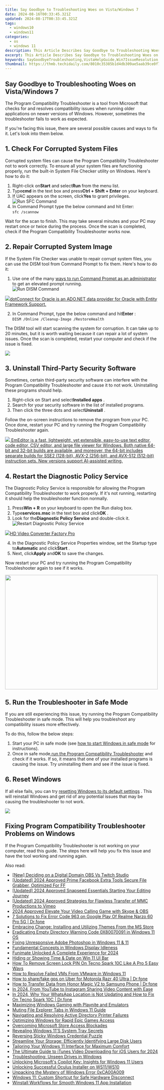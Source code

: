 ```yaml
---
title: Say Goodbye to Troubleshooting Woes on Vista/Windows 7
date: 2024-08-16T00:33:45.321Z
updated: 2024-08-17T00:33:45.321Z
tags:
  - windows10
  - windows11
categories:
  - os
  - windows 11
description: This Article Describes Say Goodbye to Troubleshooting Woes on Vista/Windows 7
excerpt: This Article Describes Say Goodbye to Troubleshooting Woes on Vista/Windows 7
keywords: SayGoodbyeTroubleshooting,VistaHelpGuide,Win7IssueResolution,TechSupportWindows,VistaTroubleFree,Windows7FixProg,NoMoreVistaBugs
thumbnail: https://thmb.techidaily.com/8010c35385b1d4db309ae5aab39ce0f7ad55b6a2892c96756f155f1fe1fe9c5e.jpg
---
```


## Say Goodbye to Troubleshooting Woes on Vista/Windows 7

 The Program Compatibility Troubleshooter is a tool from Microsoft that checks for and resolves compatibility issues when running older applications on newer versions of Windows. However, sometimes the troubleshooter fails to work as expected.

 If you're facing this issue, there are several possible causes and ways to fix it. Let's look into them below.

## 1\. Check For Corrupted System Files

 Corrupted system files can cause the Program Compatibility Troubleshooter not to work correctly. To ensure all your system files are functioning properly, run the built-in System File Checker utility on Windows. Here's how to do it:

1. Right-click on**Start** and select**Run** from the menu list.
2. Type**cmd** in the text box and press**Ctrl + Shift + Enter** on your keyboard.
3. If UAC appears on the screen, click**Yes** to grant privileges.  
![Run SFC Command](https://static1.makeuseofimages.com/wordpress/wp-content/uploads/2023/01/run-sfc-command.jpg)
4. In Command Prompt type the below command and hit Enter:  
`sfc /scannow`

 Wait for the scan to finish. This may take several minutes and your PC may restart once or twice during the process. Once the scan is completed, check if the Program Compatibility Troubleshooter works now.

## 2\. Repair Corrupted System Image

 If the System File Checker was unable to repair corrupt system files, you can use the DISM tool from Command Prompt to fix them. Here's how to do it:

1. Use one of the many [ways to run Command Prompt as an administrator](https://www.makeuseof.com/windows-run-command-prompt-admin/) to get an elevated prompt running.  
![Run DISM Command](https://static1.makeuseofimages.com/wordpress/wp-content/uploads/2023/01/run-dism-command.jpg)
<!-- affiliate ads begin -->
<a href="https://checkout.devart.com/order/checkout.php?PRODS=5023555&QTY=1&AFFILIATE=108875&CART=1"><img src="https://secure.avangate.com/images/merchant/45b430710ad04765a6afd58d9d9fafca/products/dotConnect_O.png" border="0">dotConnect for Oracle is an ADO.NET data provider for Oracle with Entity Framework Support.</a>
<!-- affiliate ads end -->
2. In Command Prompt, type the below command and hit**Enter** :  
`DISM /Online /Cleanup-Image /RestoreHealth`

 The DISM tool will start scanning the system for corruption. It can take up to 20 minutes, but it is worth waiting because it can repair a lot of system issues. Once the scan is completed, restart your computer and check if the issue is fixed.

<!-- affiliate ads begin -->
<a href="https://secure.2checkout.com/order/checkout.php?PRODS=37100474&QTY=1&AFFILIATE=108875&CART=1"><img src="https://awario.com/images/pages/index/img-platform-ui-1280@1x.avif" border="0"></a>
<!-- affiliate ads end -->
## 3\. Uninstall Third-Party Security Software

 Sometimes, certain third-party security software can interfere with the Program Compatibility Troubleshooter and cause it to not work. Uninstalling these programs should help.

1. Right-click on Start and select**Installed apps** .
2. Search for your security software in the list of installed programs.
3. Then click the three dots and select**Uninstall** .

 Follow the on-screen instructions to remove the program from your PC. Once done, restart your PC and try running the Program Compatibility Troubleshooter again.

<!-- affiliate ads begin -->
<a href="https://shop.emeditor.com/order/checkout.php?PRODS=4610657&QTY=1&AFFILIATE=108875&CART=1"><img src="https://www.emeditor.com/wp-content/uploads/2024/06/emeditor_chat_ai.png" border="0">
EmEditor is a fast, lightweight, yet extensible, easy-to-use text editor, code editor, CSV editor, and large file viewer for Windows. Both native 64-bit and 32-bit builds are available, and moreover, the 64-bit includes separate builds for SSE2 (128-bit), AVX-2 (256-bit), and AVX-512 (512-bit) instruction sets. New versions support AI-assisted writing.</a>
<!-- affiliate ads end -->
## 4\. Restart the Diagnostic Policy Service

 The Diagnostic Policy Service is responsible for allowing the Program Compatibility Troubleshooter to work properly. If it's not running, restarting it should help the troubleshooter function normally.

1. Press**Win + R** on your keyboard to open the Run dialog box.
2. Type**services.msc** in the text box and click**OK** .
3. Look for the**Diagnostic Policy Service** and double-click it.  
![Restart Diagnostic Policy Service](https://static1.makeuseofimages.com/wordpress/wp-content/uploads/2023/02/restart-diagnostic-policy-service.jpg)
<!-- affiliate ads begin -->
<a href="https://secure.2checkout.com/order/checkout.php?PRODS=4537546&QTY=1&AFFILIATE=108875&CART=1"><img src="https://secure.avangate.com/images/merchant/4b0a0290ad7df100b77e86839989a75e/products/7_copy_2_2_hdpro.png" border="0">HD Video Converter Factory Pro</a>
<!-- affiliate ads end -->
4. In the Diagnostic Policy Service Properties window, set the Startup type to**Automatic** and click**Start** .
5. Next, click**Apply** and**OK** to save the changes.

 Now restart your PC and try running the Program Compatibility Troubleshooter again to see if it works.

<!-- affiliate ads begin -->
<a href="https://electronicx.pxf.io/c/5597632/1872456/14483" target="_top" id="1872456"><img src="//a.impactradius-go.com/display-ad/14483-1872456" border="0" alt="" width="500" height="375"/></a><img height="0" width="0" src="https://imp.pxf.io/i/5597632/1872456/14483" style="position:absolute;visibility:hidden;" border="0" />
<!-- affiliate ads end -->
## 5\. Run the Troubleshooter in Safe Mode

 If you are still experiencing this issue, try running the Program Compatibility Troubleshooter in safe mode. This will help you troubleshoot any compatibility issues more effectively.

To do this, follow the below steps:

1. Start your PC in safe mode (see [how to start Windows in safe mode](https://www.makeuseof.com/windows-11-boot-safe-mode/) for instructions).
2. Once in safe mode,[run the Program Compatibility Troubleshooter](https://www.makeuseof.com/run-program-compatibility-troubleshooter-windows/) and check if it works. If so, it means that one of your installed programs is causing the issue. Try uninstalling them and see if the issue is fixed.

## 6\. Reset Windows

 If all else fails, you can try [resetting Windows to its default settings](https://www.makeuseof.com/tag/4-ways-factory-reset-windows-computer/) . This will reinstall Windows and get rid of any potential issues that may be causing the troubleshooter to not work.

<!-- affiliate ads begin -->
<a href="https://store.massmailsoftware.com/order/checkout.php?PRODS=1047974&QTY=1&AFFILIATE=108875&CART=1"><img src="https://secure.avangate.com/images/merchant/dc87c13749315c7217cdc4ac692e704c/banera_for_partners-04_%281%29.jpg" border="0"></a>
<!-- affiliate ads end -->
## Fixing Program Compatibility Troubleshooter Problems on Windows

 If the Program Compatibility Troubleshooter is not working on your computer, read this guide. The steps here will help you fix this issue and have the tool working and running again.


<ins class="adsbygoogle"
     style="display:block"
     data-ad-format="autorelaxed"
     data-ad-client="ca-pub-7571918770474297"
     data-ad-slot="1223367746"></ins>



<ins class="adsbygoogle"
     style="display:block"
     data-ad-client="ca-pub-7571918770474297"
     data-ad-slot="8358498916"
     data-ad-format="auto"
     data-full-width-responsive="true"></ins>





<span class="atpl-alsoreadstyle">Also read:</span>
<div><ul>
<li><a href="https://screen-video-capture.techidaily.com/new-deciding-on-a-digital-domain-obs-vs-twitch-studio/"><u>[New] Deciding on a Digital Domain  OBS Vs Twitch Studio</u></a></li>
<li><a href="https://facebook-video-recording.techidaily.com/updated-2024-approved-prime-facebook-extra-tools-secure-file-grabber-optimized-for-ff/"><u>[Updated] 2024 Approved  Prime Facebook Extra Tools  Secure File Grabber, Optimized For FF</u></a></li>
<li><a href="https://fox-boxes.techidaily.com/updated-2024-approved-snapseed-essentials-starting-your-editing-journey/"><u>[Updated] 2024 Approved  Snapseed Essentials  Starting Your Editing Journey</u></a></li>
<li><a href="https://vimeo-videos.techidaily.com/updated-2024-approved-strategies-for-flawless-transfer-of-mmc-productions-to-vimeo/"><u>[Updated] 2024 Approved  Strategies for Flawless Transfer of MMC Productions to Vimeo</u></a></li>
<li><a href="https://video-capture.techidaily.com/2024-approved-elevate-your-video-calling-game-with-skype-and-obs/"><u>2024 Approved  Elevate Your Video Calling Game with Skype & OBS</u></a></li>
<li><a href="https://howto.techidaily.com/7-solutions-to-fix-error-code-963-on-google-play-of-realme-narzo-60-pro-5g-drfone-by-drfone-fix-android-problems-fix-android-problems/"><u>7 Solutions to Fix Error Code 963 on Google Play Of Realme Narzo 60 Pro 5G | Dr.fone</u></a></li>
<li><a href="https://win11.techidaily.com/embracing-change-installing-and-utilizing-themes-from-the-ms-store/"><u>Embracing Change: Installing and Utilizing Themes From the MS Store</u></a></li>
<li><a href="https://windows11.techidaily.com/eradicating-empty-directory-warning-code-0x80070091-in-windows-11-os/"><u>Eradicating Empty Directory Warning Code 0X80070091 in Windows 11 OS</u></a></li>
<li><a href="https://win11.techidaily.com/fixing-unresponsive-adobe-photoshop-in-windows-11-and-11/"><u>Fixing Unresponsive Adobe Photoshop in Windows 11 & 11</u></a></li>
<li><a href="https://win11.techidaily.com/fundamental-concepts-in-windows-display-idleness/"><u>Fundamental Concepts in Windows Display Idleness</u></a></li>
<li><a href="https://some-techniques.techidaily.com/funimate-unlocked-a-complete-experience-for-2024/"><u>Funimate Unlocked  A Complete Experience for 2024</u></a></li>
<li><a href="https://win11.techidaily.com/hiding-or-showing-time-and-date-on-win-11-ui-bar/"><u>Hiding or Showing Time & Date on Win 11 UI Bar</u></a></li>
<li><a href="https://unlock-android.techidaily.com/how-to-remove-screen-lock-pin-on-tecno-spark-10c-like-a-pro-5-easy-ways-by-drfone-android/"><u>How To Remove Screen Lock PIN On Tecno Spark 10C Like A Pro 5 Easy Ways</u></a></li>
<li><a href="https://win11.techidaily.com/how-to-resolve-failed-vms-from-vmware-in-windows-11/"><u>How to Resolve Failed VMs From VMware in Windows 11</u></a></li>
<li><a href="https://fake-location.techidaily.com/how-to-sharefake-gps-on-uber-for-motorola-razr-40-ultra-drfone-by-drfone-virtual-android/"><u>How to share/fake gps on Uber for Motorola Razr 40 Ultra | Dr.fone</u></a></li>
<li><a href="https://android-transfer.techidaily.com/how-to-transfer-data-from-honor-magic-v2-to-samsung-phone-drfone-by-drfone-transfer-from-android-transfer-from-android/"><u>How to Transfer Data from Honor Magic V2 to Samsung Phone | Dr.fone</u></a></li>
<li><a href="https://instagram-clips.techidaily.com/in-2024-from-youtube-to-instagram-sharing-video-content-with-ease/"><u>In 2024, From YouTube to Instagram  Sharing Video Content with Ease</u></a></li>
<li><a href="https://fix-guide.techidaily.com/in-2024-why-your-whatsapp-location-is-not-updating-and-how-to-fix-on-tecno-spark-10c-drfone-by-drfone-virtual-android/"><u>In 2024, Why Your WhatsApp Location is Not Updating and How to Fix On Tecno Spark 10C | Dr.fone</u></a></li>
<li><a href="https://win11.techidaily.com/maximizing-windows-gaming-with-playnite-and-emulators/"><u>Maximizing Windows Gaming with Playnite and Emulators</u></a></li>
<li><a href="https://win11.techidaily.com/muting-file-explorer-tabs-in-windows-11-guide/"><u>Muting File Explorer Tabs in Windows 11 Guide</u></a></li>
<li><a href="https://win11.techidaily.com/navigating-and-resolving-active-directory-printer-failures/"><u>Navigating and Resolving Active Directory Printer Failures</u></a></li>
<li><a href="https://win11.techidaily.com/optimizing-windows-for-rapid-epic-games-access/"><u>Optimizing Windows for Rapid Epic Games Access</u></a></li>
<li><a href="https://win11.techidaily.com/overcoming-microsoft-store-access-blockades/"><u>Overcoming Microsoft Store Access Blockades</u></a></li>
<li><a href="https://win11.techidaily.com/revealing-windows-11s-system-tray-secrets/"><u>Revealing Windows 11'S System Tray Secrets</u></a></li>
<li><a href="https://win11.techidaily.com/reversing-sticky-windows-credential-puzzle/"><u>Reversing Sticky Windows Credential Puzzle</u></a></li>
<li><a href="https://win11.techidaily.com/streamline-your-storage-efficiently-identifying-large-disk-users/"><u>Streamline Your Storage: Efficiently Identifying Large Disk Users</u></a></li>
<li><a href="https://win11.techidaily.com/tailoring-your-windows-11-interface-for-maximum-comfort/"><u>Tailoring Your Windows 11 Interface for Maximum Comfort</u></a></li>
<li><a href="https://facebook-record-videos.techidaily.com/the-ultimate-guide-to-itunes-video-downloading-for-ios-users-for-2024/"><u>The Ultimate Guide to iTunes Video Downloading for iOS Users for 2024</u></a></li>
<li><a href="https://win11.techidaily.com/troubleshooting-unseen-drives-in-windows/"><u>Troubleshooting: Unseen Drives in Windows</u></a></li>
<li><a href="https://win11.techidaily.com/unlocking-microsofts-copilot-key-insights-for-windows-11-users/"><u>Unlocking Microsoft's Copilot Key: Insights for Windows 11 Users</u></a></li>
<li><a href="https://win11.techidaily.com/unlocking-successful-oculus-installer-on-ws11ws10/"><u>Unlocking Successful Oculus Installer on WS11/WS10</u></a></li>
<li><a href="https://win11.techidaily.com/unpacking-the-mystery-of-windows-error-0xca00a009/"><u>Unpacking the Mystery of Windows Error 0xCA00A009</u></a></li>
<li><a href="https://win11.techidaily.com/windows-11-custom-shortcut-for-safe-hardware-disconnect/"><u>Windows 11: Custom Shortcut for Safe Hardware Disconnect</u></a></li>
<li><a href="https://win11.techidaily.com/winstall-workflows-for-smooth-windows-11-app-installation/"><u>Winstall Workflows for Smooth Windows 11 App Installation</u></a></li>
</ul></div>
